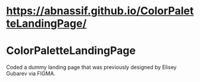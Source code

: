 # https://abnassif.github.io/ColorPaletteLandingPage/

# ColorPaletteLandingPage
Coded a dummy landing page that was previously designed by Elisey Gubarev via FIGMA.
